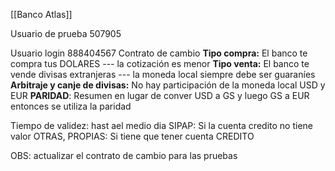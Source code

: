 [[Banco Atlas]]

Usuario de prueba 
507905

Usuario login 
888404567
Contrato de cambio 
**Tipo compra:**  El banco te compra tus DOLARES     --- la cotización es menor
**Tipo venta:**     El banco te vende divisas extranjeras  --- la moneda local siempre debe ser guaraníes
**Arbitraje y canje de divisas:** No hay participación de la moneda local USD y EUR
**PARIDAD**: Resumen en lugar de conver USD a GS y luego GS a EUR entonces se utiliza la paridad


Tiempo de validez: hast ael medio dia
SIPAP: Si la cuenta credito no tiene valor
OTRAS, PROPIAS: Si tiene que tener cuenta CREDITO

OBS: actualizar el contrato de cambio para las pruebas
